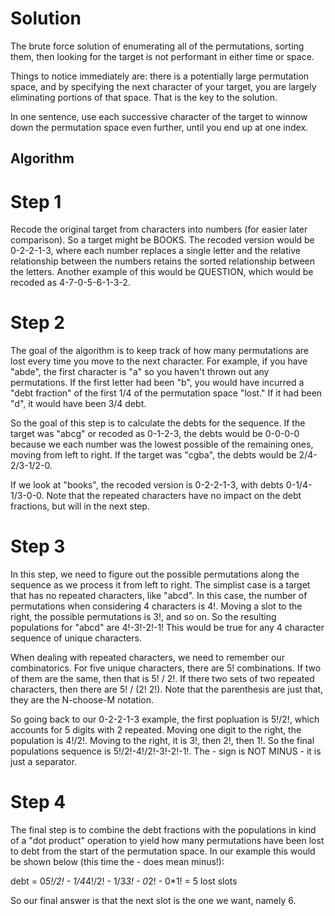 Solution
========

The brute force solution of enumerating all of the permutations, sorting them, then 
looking for the target is not performant in either time or space.

Things to notice immediately are: there is a potentially large permutation space, and
by specifying the next character of your target, you are largely eliminating portions
of that space. That is the key to the solution.

In one sentence, use each successive character of the target to winnow down the 
permutation space even further, until you end up at one index.

Algorithm
---------

# Step 1

Recode the original target from characters into numbers (for easier later comparison).
So a target might be BOOKS. The recoded version would be 0-2-2-1-3, where each number
replaces a single letter and the relative relationship between the numbers retains the
sorted relationship between the letters. Another example of this would be QUESTION,
which would be recoded as 4-7-0-5-6-1-3-2.

# Step 2

The goal of the algorithm is to keep track of how many permutations are lost every
time you move to the next character. For example, if you have "abde", the first 
character is "a" so you haven't thrown out any permutations. If the first letter
had been "b", you would have incurred a "debt fraction" of the first 1/4 of the 
permutation space "lost." If it had been "d", it would have been 3/4 debt. 

So the goal of this step is to calculate the debts for the sequence. If the target
was "abcg" or recoded as 0-1-2-3, the debts would be 0-0-0-0 because we each
number was the lowest possible of the remaining ones, moving from left to right.
If the target was "cgba", the debts would be 2/4-2/3-1/2-0.

If we look at "books", the recoded version is 0-2-2-1-3, with debts 0-1/4-1/3-0-0.
Note that the repeated characters have no impact on the debt fractions, but will
in the next step.

# Step 3

In this step, we need to figure out the possible permutations along the sequence
as we process it from left to right. The simplist case is a target that has no
repeated characters, like "abcd". In this case, the number of permutations when
considering 4 characters is 4!. Moving a slot to the right, the possible permutations
is 3!, and so on. So the resulting populations for "abcd" are 4!-3!-2!-1! This
would be true for any 4 character sequence of unique characters.

When dealing with repeated characters, we need to remember our combinatorics. For
five unique characters, there are 5! combinations. If two of them are the same, then
that is 5! / 2!. If there two sets of two repeated characters, then there are
5! / (2! 2!). Note that the parenthesis are just that, they are the N-choose-M notation.

So going back to our 0-2-2-1-3 example, the first popluation is 5!/2!, which accounts
for 5 digits with 2 repeated. Moving one digit to the right, the population is 4!/2!.
Moving to the right, it is 3!, then 2!, then 1!. So the final populations sequence
is 5!/2!-4!/2!-3!-2!-1!. The - sign is NOT MINUS - it is just a separator.

# Step 4

The final step is to combine the debt fractions with the populations in kind of a
"dot product" operation to yield how many permutations have been lost to debt from
the start of the permutation space. In our example this would be shown below (this
time the - does mean minus!):

debt = 0*5!/2! - 1/4*4!/2! - 1/3*3! - 0*2! - 0*1! = 5 lost slots

So our final answer is that the next slot is the one we want, namely 6.